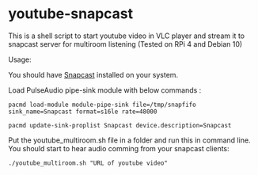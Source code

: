 # youtube-snapcast
This is a shell script to start youtube video in VLC player and stream it to snapcast server for multiroom listening (Tested on RPi 4 and Debian 10) 


Usage:

You should have [Snapcast](https://github.com/badaix/snapcast) installed on your system. 


Load PulseAudio pipe-sink module with below commands :

`pacmd load-module module-pipe-sink file=/tmp/snapfifo sink_name=Snapcast format=s16le rate=48000`

`pacmd update-sink-proplist Snapcast device.description=Snapcast`




Put the youtube_multiroom.sh file in a folder and run this in command line. You should start to hear audio comming from your snapcast clients: 

`./youtube_multiroom.sh "URL of youtube video"`
